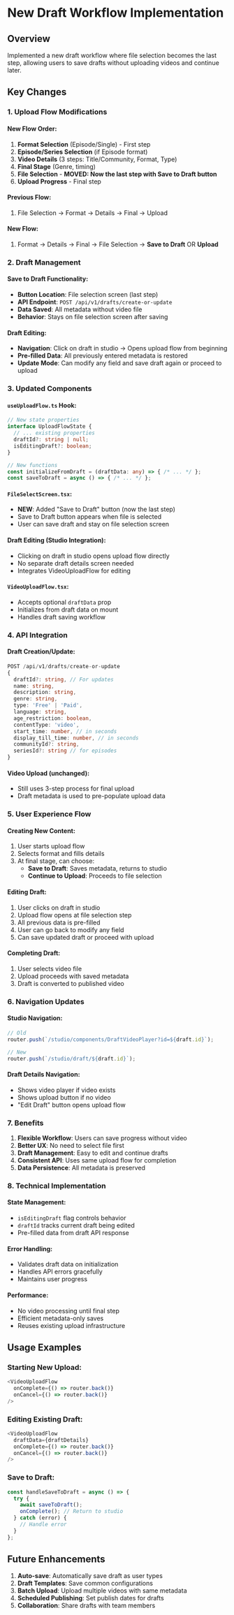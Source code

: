 # New Draft Workflow Implementation

## Overview

Implemented a new draft workflow where file selection becomes the last step, allowing users to save drafts without uploading videos and continue later.

## Key Changes

### 1. Upload Flow Modifications

#### New Flow Order:
1. **Format Selection** (Episode/Single) - First step
2. **Episode/Series Selection** (if Episode format)
3. **Video Details** (3 steps: Title/Community, Format, Type)
4. **Final Stage** (Genre, timing)
5. **File Selection** - **MOVED: Now the last step with Save to Draft button**
6. **Upload Progress** - Final step

#### Previous Flow:
1. File Selection → Format → Details → Final → Upload

#### New Flow:
1. Format → Details → Final → File Selection → **Save to Draft** OR **Upload**

### 2. Draft Management

#### Save to Draft Functionality:
- **Button Location**: File selection screen (last step)
- **API Endpoint**: `POST /api/v1/drafts/create-or-update`
- **Data Saved**: All metadata without video file
- **Behavior**: Stays on file selection screen after saving

#### Draft Editing:
- **Navigation**: Click on draft in studio → Opens upload flow from beginning
- **Pre-filled Data**: All previously entered metadata is restored
- **Update Mode**: Can modify any field and save draft again or proceed to upload

### 3. Updated Components

#### `useUploadFlow.ts` Hook:
```typescript
// New state properties
interface UploadFlowState {
  // ... existing properties
  draftId?: string | null;
  isEditingDraft?: boolean;
}

// New functions
const initializeFromDraft = (draftData: any) => { /* ... */ };
const saveToDraft = async () => { /* ... */ };
```

#### `FileSelectScreen.tsx`:
- **NEW**: Added "Save to Draft" button (now the last step)
- Save to Draft button appears when file is selected
- User can save draft and stay on file selection screen

#### Draft Editing (Studio Integration):
- Clicking on draft in studio opens upload flow directly
- No separate draft details screen needed
- Integrates VideoUploadFlow for editing

#### `VideoUploadFlow.tsx`:
- Accepts optional `draftData` prop
- Initializes from draft data on mount
- Handles draft saving workflow

### 4. API Integration

#### Draft Creation/Update:
```typescript
POST /api/v1/drafts/create-or-update
{
  draftId?: string, // For updates
  name: string,
  description: string,
  genre: string,
  type: 'Free' | 'Paid',
  language: string,
  age_restriction: boolean,
  contentType: 'video',
  start_time: number, // in seconds
  display_till_time: number, // in seconds
  communityId?: string,
  seriesId?: string // for episodes
}
```

#### Video Upload (unchanged):
- Still uses 3-step process for final upload
- Draft metadata is used to pre-populate upload data

### 5. User Experience Flow

#### Creating New Content:
1. User starts upload flow
2. Selects format and fills details
3. At final stage, can choose:
   - **Save to Draft**: Saves metadata, returns to studio
   - **Continue to Upload**: Proceeds to file selection

#### Editing Draft:
1. User clicks on draft in studio
2. Upload flow opens at file selection step
3. All previous data is pre-filled
4. User can go back to modify any field
5. Can save updated draft or proceed with upload

#### Completing Draft:
1. User selects video file
2. Upload proceeds with saved metadata
3. Draft is converted to published video

### 6. Navigation Updates

#### Studio Navigation:
```typescript
// Old
router.push(`/studio/components/DraftVideoPlayer?id=${draft.id}`);

// New
router.push(`/studio/draft/${draft.id}`);
```

#### Draft Details Navigation:
- Shows video player if video exists
- Shows upload button if no video
- "Edit Draft" button opens upload flow

### 7. Benefits

1. **Flexible Workflow**: Users can save progress without video
2. **Better UX**: No need to select file first
3. **Draft Management**: Easy to edit and continue drafts
4. **Consistent API**: Uses same upload flow for completion
5. **Data Persistence**: All metadata is preserved

### 8. Technical Implementation

#### State Management:
- `isEditingDraft` flag controls behavior
- `draftId` tracks current draft being edited
- Pre-filled data from draft API response

#### Error Handling:
- Validates draft data on initialization
- Handles API errors gracefully
- Maintains user progress

#### Performance:
- No video processing until final step
- Efficient metadata-only saves
- Reuses existing upload infrastructure

## Usage Examples

### Starting New Upload:
```typescript
<VideoUploadFlow
  onComplete={() => router.back()}
  onCancel={() => router.back()}
/>
```

### Editing Existing Draft:
```typescript
<VideoUploadFlow
  draftData={draftDetails}
  onComplete={() => router.back()}
  onCancel={() => router.back()}
/>
```

### Save to Draft:
```typescript
const handleSaveToDraft = async () => {
  try {
    await saveToDraft();
    onComplete(); // Return to studio
  } catch (error) {
    // Handle error
  }
};
```

## Future Enhancements

1. **Auto-save**: Automatically save draft as user types
2. **Draft Templates**: Save common configurations
3. **Batch Upload**: Upload multiple videos with same metadata
4. **Scheduled Publishing**: Set publish dates for drafts
5. **Collaboration**: Share drafts with team members